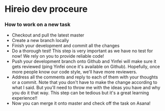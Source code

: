 Hireio dev proceure
================

### How to work on a new task

* Checkout and pull the latest master
* Create a new branch locally
* Finish your development and commit all the changes
* Do a thorough test! This step is very important as we have no test for now! We rely on you to provide reliable code!
* Push your development branch onto Github and Yinfei will make sure it gets reviewed (ping Yinfei once it's available on Github). Hopefully, once more people know our code style, we'll have more reviewers.
* Address all the comments and reply to each of them with your thoughts or a commit. Note that you don't have to make the change according to what I said. But you'll need to throw me with the ideas you have and why you do it that way. This step can be tedious but it's a great learning experience!!
* Now you can merge it onto master and check off the task on Asana!
